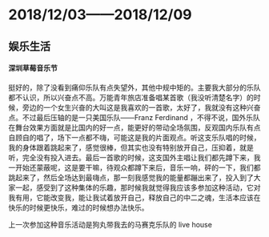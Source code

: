 # 2018/12/03——2018/12/09

## 娱乐生活

#### 深圳草莓音乐节

挺好的，除了没看到痛仰乐队有点失望外，其他中规中矩的。主要我大部分的乐队都不认识，所以兴奋点不高。万能青年旅店准备唱某首歌（我没听清楚名字）的时候，旁边的一个女生兴奋的大叫这是我喜欢的一首歌，太好了，我就没有这种兴奋点。不过最后压轴的是一只美国乐队——Franz Ferdinand ，不得不说，国外乐队在舞台效果方面就是比国内的好一点，能更好的带动全场氛围，反观国内乐队有点自顾自的唱了，场下一点都不嗨，可能这是我的片面观点。听这支乐队唱的时候，我的身体跟着跳起来了，感觉很棒，但其实也没有特别放开自己，压抑着，就是听，完全没有投入进去。最后一首歌的时候，这支国外主唱让我们都先蹲下来，我一开始还蒙蔽呢，这是要干嘛，待观众都蹲下来后，音乐一响，砰的一下，我们都跳起来了，然后全场达到最嗨点，那一刻我感觉我的能量都蹦出来了，投入到了大家一起，感受到了这种集体的乐趣，那时候我就觉得我应该多参加这种活动，它对我有用，它能改变我，能让我试着放开自己，释放自己的中二之魂，生活本应该在快乐的时候更快乐，难过的时候想办法快乐。

上一次参加这种音乐活动是狗丸带我去的马赛克乐队的 live house
